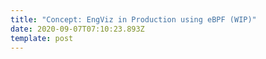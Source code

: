 ```yaml
---
title: "Concept: EngViz in Production using eBPF (WIP)"
date: 2020-09-07T07:10:23.893Z
template: post
---
```

